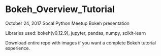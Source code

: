 # Bokeh_Overview_Tutorial
October 24, 2017 Socal Python Meetup Bokeh presentation

Libraries used: bokeh(v0.12.9), jupyter, pandas, numpy, scikit-learn

Download entire repo with images if you want a complete Bokeh tutorial experience.
